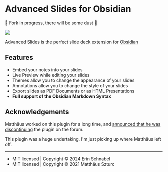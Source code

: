 # Advanced Slides for Obsidian

🚧 Fork in progress, there will be some dust 🚧

<img src="https://raw.githubusercontent.com/ebullient/obsidian-slides-extended/main/imgs/demo.gif">

Advanced Slides is the perfect slide deck extension for <a href="https://obsidian.md">Obsidian</a>

## Features
- Embed your notes into your slides
- Live Preview while editing your slides
- Themes allow you to change the appearance of your slides
- Annotations allow you to change the style of your slides
- Export slides as PDF Documents or as HTML Presentations
- **Full support of the Obsidian Markdown Syntax**

## Acknowledgements

Matthäus worked on this plugin for a long time, and [announced that he was discontinuing](https://forum.obsidian.md/t/discontinued-advanced-slides-create-markdown-based-reveal-js-presentations-in-obsidian/28243) the plugin on the forum.

This plugin was a huge undertaking. I'm just picking up where Matthäus left off. 

--- 

- MIT licensed | Copyright © 2024 Erin Schnabel
- MIT licensed | Copyright © 2021 Matthäus Szturc


